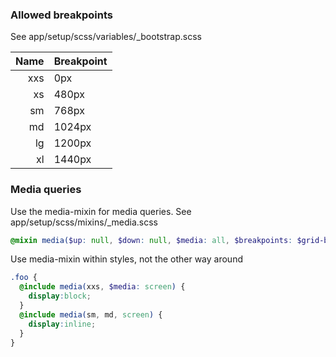 ### Allowed breakpoints
See app/setup/scss/variables/_bootstrap.scss

| Name | Breakpoint |
|-----:|:-----------|
| xxs  | 0px        |
| xs   | 480px      |
| sm   | 768px      |
| md   | 1024px     |
| lg   | 1200px     |
| xl   | 1440px     |
### Media queries
Use the media-mixin for media queries. See app/setup/scss/mixins/_media.scss
```scss
@mixin media($up: null, $down: null, $media: all, $breakpoints: $grid-breakpoints)
```

Use media-mixin within styles, not the other way around
```scss
.foo {
  @include media(xxs, $media: screen) {
    display:block;
  }
  @include media(sm, md, screen) {
    display:inline;
  }
}
